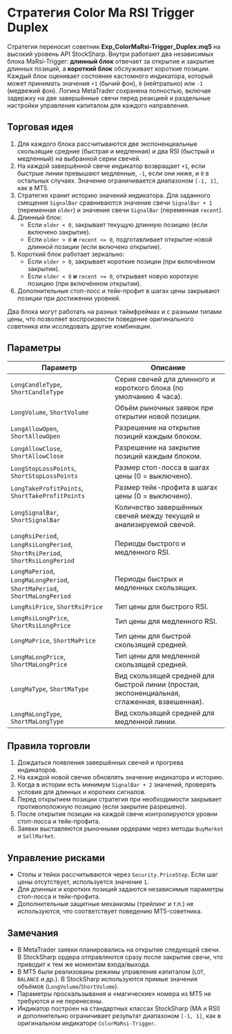 # Стратегия Color Ma RSI Trigger Duplex

Стратегия переносит советник **Exp_ColorMaRsi-Trigger_Duplex.mq5** на высокий уровень API StockSharp.
Внутри работают два независимых блока MaRsi-Trigger: **длинный блок** отвечает за открытие и закрытие
длинных позиций, а **короткий блок** обслуживает короткие позиции. Каждый блок оценивает состояние
кастомного индикатора, который может принимать значения `+1` (бычий фон), `0` (нейтрально) или `-1`
(медвежий фон). Логика MetaTrader сохранена полностью, включая задержку на две завершённые свечи
перед реакцией и раздельные настройки управления капиталом для каждого направления.

## Торговая идея

1. Для каждого блока рассчитываются две экспоненциальные скользящие средние (быстрая и медленная)
   и два RSI (быстрый и медленный) на выбранной серии свечей.
2. На каждой завершённой свече индикатор возвращает `+1`, если быстрые линии превышают медленные,
   `-1`, если они ниже, и `0` в остальных случаях. Значение ограничивается диапазоном `[-1, 1]`, как в MT5.
3. Стратегия хранит историю значений индикатора. Для заданного смещения `SignalBar` сравниваются значение
   свечи `SignalBar + 1` (переменная `older`) и значение свечи `SignalBar` (переменная `recent`).
4. Длинный блок:
   - Если `older < 0`, закрывает текущую длинную позицию (если включено закрытие).
   - Если `older > 0` **и** `recent <= 0`, подготавливает открытие новой длинной позиции (если включено открытие).
5. Короткий блок работает зеркально:
   - Если `older > 0`, закрывает короткие позиции (при включённом закрытии).
   - Если `older < 0` **и** `recent >= 0`, открывает новую короткую позицию (при включённом открытии).
6. Дополнительные стоп-лосс и тейк-профит в шагах цены закрывают позиции при достижении уровней.

Два блока могут работать на разных таймфреймах и с разными типами цены, что позволяет воспроизвести
поведение оригинального советника или исследовать другие комбинации.

## Параметры

| Параметр | Описание |
|----------|----------|
| `LongCandleType`, `ShortCandleType` | Серия свечей для длинного и короткого блока (по умолчанию 4 часа). |
| `LongVolume`, `ShortVolume` | Объём рыночных заявок при открытии новой позиции. |
| `LongAllowOpen`, `ShortAllowOpen` | Разрешение на открытие позиций каждым блоком. |
| `LongAllowClose`, `ShortAllowClose` | Разрешение на закрытие позиций каждым блоком. |
| `LongStopLossPoints`, `ShortStopLossPoints` | Размер стоп-лосса в шагах цены (0 = выключено). |
| `LongTakeProfitPoints`, `ShortTakeProfitPoints` | Размер тейк-профита в шагах цены (0 = выключено). |
| `LongSignalBar`, `ShortSignalBar` | Количество завершённых свечей между текущей и анализируемой свечой. |
| `LongRsiPeriod`, `LongRsiLongPeriod`, `ShortRsiPeriod`, `ShortRsiLongPeriod` | Периоды быстрого и медленного RSI. |
| `LongMaPeriod`, `LongMaLongPeriod`, `ShortMaPeriod`, `ShortMaLongPeriod` | Периоды быстрых и медленных скользящих. |
| `LongRsiPrice`, `ShortRsiPrice` | Тип цены для быстрого RSI. |
| `LongRsiLongPrice`, `ShortRsiLongPrice` | Тип цены для медленного RSI. |
| `LongMaPrice`, `ShortMaPrice` | Тип цены для быстрой скользящей средней. |
| `LongMaLongPrice`, `ShortMaLongPrice` | Тип цены для медленной скользящей средней. |
| `LongMaType`, `ShortMaType` | Вид скользящей средней для быстрой линии (простая, экспоненциальная, сглаженная, взвешенная). |
| `LongMaLongType`, `ShortMaLongType` | Вид скользящей средней для медленной линии. |

## Правила торговли

1. Дождаться появления завершённых свечей и прогрева индикаторов.
2. На каждой новой свечке обновлять значение индикатора и историю.
3. Когда в истории есть минимум `SignalBar + 2` значений, проверять условия для длинных и коротких сигналов.
4. Перед открытием позиции стратегия при необходимости закрывает противоположную позицию (если закрытие разрешено).
5. После открытия позиции на каждой свече контролируются уровни стоп-лосса и тейк-профита.
6. Заявки выставляются рыночными ордерами через методы `BuyMarket` и `SellMarket`.

## Управление рисками

* Стопы и тейки рассчитываются через `Security.PriceStep`. Если шаг цены отсутствует, используется значение `1`.
* Для длинных и коротких позиций задаются независимые параметры стоп-лосса и тейк-профита.
* Дополнительные защитные механизмы (трейлинг и т.п.) не используются, что соответствует поведению MT5-советника.

## Замечания

* В MetaTrader заявки планировались на открытие следующей свечи. В StockSharp ордера отправляются сразу после
  закрытия свечи, что приводит к тем же моментам входа/выхода.
* В MT5 были реализованы режимы управления капиталом (`LOT`, `BALANCE` и др.). В StockSharp используются прямые
  значения объёмов (`LongVolume`/`ShortVolume`).
* Параметры проскальзывания и «магические» номера из MT5 не требуются и не перенесены.
* Индикатор построен на стандартных классах StockSharp (MA и RSI) и дополнительно ограничивает результат диапазоном `[-1, 1]`,
  как в оригинальном индикаторе `ColorMaRsi-Trigger`.
